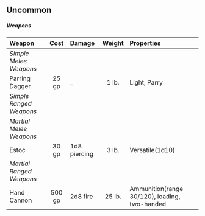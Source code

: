 ## Uncommon


<div class='classTable wide'>

##### Weapons
| Weapon                 | Cost   | Damage       | Weight | Properties                                    |
|:-----------------------|:------:|:-------------|:------:|:----------------------------------------------|
|*Simple Melee Weapons*  |        |              |        |                                               |
| Parring Dagger         |  25 gp | _            |  1 lb. | Light, Parry                                  |
|*Simple Ranged Weapons* |        |              |        |                                               |
|*Martial Melee Weapons* |        |              |        |                                               |
| Estoc                  |  30 gp | 1d8 piercing |  3 lb. | Versatile(1d10)                               |
|*Martial Ranged Weapons*|        |              |        |                                               |
| Hand Cannon            | 500 gp | 2d8 fire     | 25 lb. | Ammunition(range 30/120), loading, two-handed |

</div>